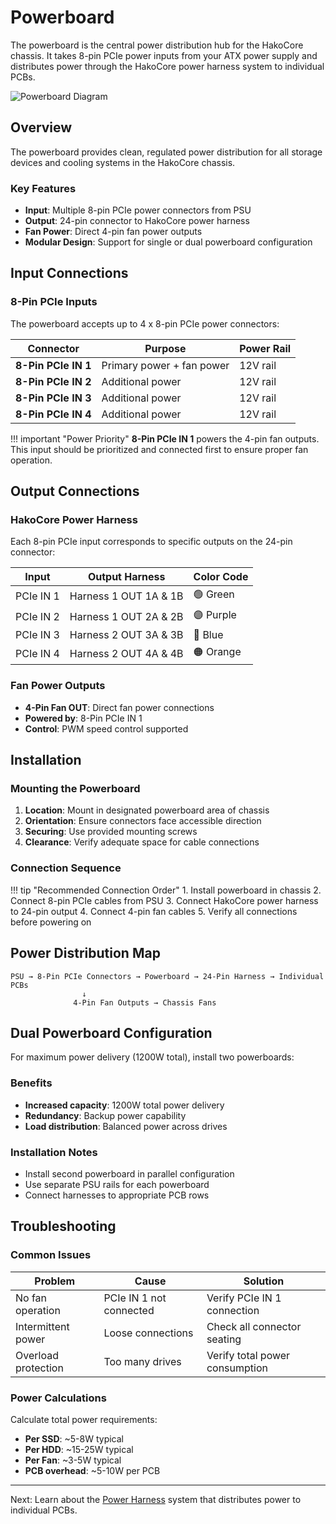 # Powerboard

The powerboard is the central power distribution hub for the HakoCore chassis. It takes 8-pin PCIe power inputs from your ATX power supply and distributes power through the HakoCore power harness system to individual PCBs.

![Powerboard Diagram](../../assets/powerboard-diagram.png)

## Overview

The powerboard provides clean, regulated power distribution for all storage devices and cooling systems in the HakoCore chassis.

### Key Features

- **Input**: Multiple 8-pin PCIe power connectors from PSU
- **Output**: 24-pin connector to HakoCore power harness
- **Fan Power**: Direct 4-pin fan power outputs
- **Modular Design**: Support for single or dual powerboard configuration

## Input Connections

### 8-Pin PCIe Inputs

The powerboard accepts up to 4 x 8-pin PCIe power connectors:

| Connector | Purpose | Power Rail |
|-----------|---------|------------|
| **8-Pin PCIe IN 1** | Primary power + fan power | 12V rail |
| **8-Pin PCIe IN 2** | Additional power | 12V rail |
| **8-Pin PCIe IN 3** | Additional power | 12V rail |
| **8-Pin PCIe IN 4** | Additional power | 12V rail |

!!! important "Power Priority"
    **8-Pin PCIe IN 1** powers the 4-pin fan outputs. This input should be prioritized and connected first to ensure proper fan operation.

## Output Connections

### HakoCore Power Harness

Each 8-pin PCIe input corresponds to specific outputs on the 24-pin connector:

| Input | Output Harness | Color Code |
|-------|---------------|------------|
| PCIe IN 1 | Harness 1 OUT 1A & 1B | 🟢 Green |
| PCIe IN 2 | Harness 1 OUT 2A & 2B | 🟣 Purple |
| PCIe IN 3 | Harness 2 OUT 3A & 3B | 🔵 Blue |
| PCIe IN 4 | Harness 2 OUT 4A & 4B | 🟠 Orange |

### Fan Power Outputs

- **4-Pin Fan OUT**: Direct fan power connections
- **Powered by**: 8-Pin PCIe IN 1
- **Control**: PWM speed control supported

## Installation

### Mounting the Powerboard

1. **Location**: Mount in designated powerboard area of chassis
2. **Orientation**: Ensure connectors face accessible direction
3. **Securing**: Use provided mounting screws
4. **Clearance**: Verify adequate space for cable connections

### Connection Sequence

!!! tip "Recommended Connection Order"
    1. Install powerboard in chassis
    2. Connect 8-pin PCIe cables from PSU
    3. Connect HakoCore power harness to 24-pin output
    4. Connect 4-pin fan cables
    5. Verify all connections before powering on

## Power Distribution Map

```
PSU → 8-Pin PCIe Connectors → Powerboard → 24-Pin Harness → Individual PCBs
                ↓
              4-Pin Fan Outputs → Chassis Fans
```

## Dual Powerboard Configuration

For maximum power delivery (1200W total), install two powerboards:

### Benefits

- **Increased capacity**: 1200W total power delivery
- **Redundancy**: Backup power capability
- **Load distribution**: Balanced power across drives

### Installation Notes

- Install second powerboard in parallel configuration
- Use separate PSU rails for each powerboard
- Connect harnesses to appropriate PCB rows

## Troubleshooting

### Common Issues

| Problem | Cause | Solution |
|---------|-------|----------|
| No fan operation | PCIe IN 1 not connected | Verify PCIe IN 1 connection |
| Intermittent power | Loose connections | Check all connector seating |
| Overload protection | Too many drives | Verify total power consumption |

### Power Calculations

Calculate total power requirements:

- **Per SSD**: ~5-8W typical
- **Per HDD**: ~15-25W typical  
- **Per Fan**: ~3-5W typical
- **PCB overhead**: ~5-10W per PCB

---

Next: Learn about the [Power Harness](../power-harness/) system that distributes power to individual PCBs.
